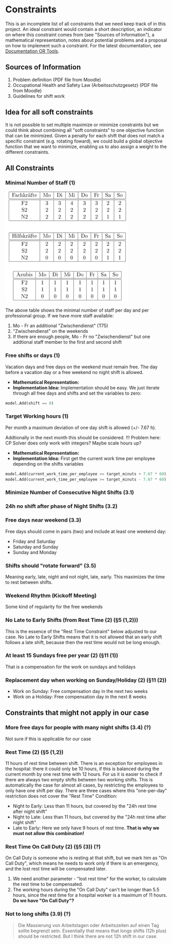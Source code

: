 # Constraints
This is an incomplete list of all constraints that we need keep track of in this project.
An ideal constraint would contain a short description, an indicator on where this constraint
comes from (see "Sources of Information"), a mathematical representation, notes about
potential problems and a proposal on how to implement such a constraint. For the latest documentation, see
[Documentation OR Tools](https://developers.google.com/optimization/reference/python/sat/python/cp_model#cp_model.CpModel).

## Sources of Information
1. Problem definition (PDF file from Moodle)
2. Occupational Health and Safety Law (Arbeitsschutzgesetz) (PDF file from Moodle)
3. Guidelines for shift work

## Idea for all soft constraints
It is not possible to set multiple maximize or minimize constraints but we could think about combining all "soft constraints" to one objective function that can be minimized. Given a penalty for each shift that does not match a specific constraint (e.g. rotating foward), we could build a global objective function that we want to minimize, enabling us to also assign a weight to the different constraints.

## All Constraints

### Minimal Number of Staff (1)

![Staff_Requirements](Images/staff_requirements.png)

The above table shows the minimal number of staff per day and per professional group.
If we have more staff available:


1. Mo - Fr an additional "Zwischendienst" (T75)
2. "Zwischendienst" on the weekends
3. If there are enough people, Mo - Fr no "Zwischendienst" but one addtional staff member to the first and second shift

### Free shifts or days (1)
Vacation days and free days on the weekend must remain free.
The day before a vacation day or a free weekend no night shift is allowed.

- **Mathematical Representation:**
- **Implementation Idea:** Implementation should be easy. We just iterate through all free days and shifts and set the variables to zero:
```python
model.Add(shift == 0)
```

### Target Working hours (1)
Per month a maximum deviation of one day shift is allowed (+/- 7.67 h).

Addtionally in the next month this should be considered.
!!! Problem here: CP Solver does only work with integers? Maybe scale hours up?

- **Mathematical Representation:**
- **Implementation Idea:** First get the current work time per employee depending on the shifts variables
```python
model.Add(current_work_time_per_employee <= target_minuts + 7.67 * 60)
model.Add(current_work_time_per_employee >= target_minuts - 7.67 * 60)
```

### Minimize Number of Consecutive Night Shifts (3.1)

### 24h no shift after phase of Night Shifts (3.2)

### Free days near weekend (3.3)
Free days should come in pairs (two) and include at least one weekend day:

- Friday and Saturday
- Saturday and Sunday
- Sunday and Monday

### Shifts should "rotate forward" (3.5)
Meaning early, late, night and not night, late, early. This maximizes the time to rest between shifts.

### Weekend Rhythm (Kickoff Meeting)
Some kind of regularity for the free weekends

### No Late to Early Shifts (from Rest Time (2) (§5 (1,2)))
This is the essence of the "Rest Time Constraint" below adjusted to our case.
No Late to Early Shifts means that it is not allowed that an early shift follows a late shift, because then the rest time would not be long enough.

### At least 15 Sundays free per year (2) (§11 (1))
That is a compensation for the work on sundays and holidays

### Replacement day when working on Sunday/Holiday (2) (§11 (2))
- Work on Sunday: Free compensation day in the next two weeks
- Work on a Holiday: Free compensation day in the next 8 weeks

## Constraints that might not apply in our case

### More free days for people with many night shifts (3.4) (?)
Not sure if this is applicable for our case

### Rest Time (2) (§5 (1,2))
11 hours of rest time between shift. There is an exception for employees in the hospital: there it could only be 10 hours, if this is balanced during the current month by one rest time with 12 hours.
For us it is easier to check if there are always two empty shifts between two working shifts. This is automatically the case for almost all cases, by restricting the employees to only have one shift per day. There are three cases where this "one-per-day" restriction does not cover the "Rest Time" Condition:

- Night to Early: Less than 11 hours, but covered by the "24h rest time after night shift"
- Night to Late: Less than 11 hours, but covered by the "24h rest time after night shift"
- Late to Early: Here we only have 9 hours of rest time. **That is why we must not allow this combination!**

### Rest Time On Call Duty (2) (§5 (3)) (?)
On Call Duty is someone who is resting at that shift, but we mark him as "On Call Duty", which means he needs to work only if there is an emergency, and the lost rest time will be compensated later.

1. We need another parameter - "lost rest time" for the worker, to calculate the rest time to be compensated.
2. The working hours during the "On Call Duty" can't be longer than 5.5 hours, since the rest time for a hospital worker is a maximum of 11 hours.
**Do we have "On Call Duty"?**

### Not to long shifts (3.9) (?)
> Die Massierung von Arbeitstagen oder Arbeitszeiten auf einen Tag sollte begrenzt sein.
Essentially that means that longs shifts (12h plus) should be restricted. But I think there are not 12h shift in our case.
